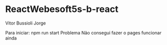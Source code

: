 # ReactWebesoft5s-b-react
Vitor Bussioli Jorge

Para iniciar:
npm run start
Problema
Não consegui fazer o pages funcionar ainda
